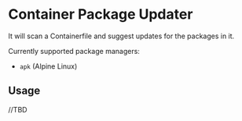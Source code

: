 # Container Package Updater

It will scan a Containerfile and suggest updates for the packages in it.

Currently supported package managers:

- `apk` (Alpine Linux)

## Usage

//TBD
